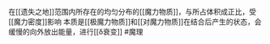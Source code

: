在[[遗失之地]]范围内所存在的均匀分布的[[魔力物质]]，与所占体积成正比，受[[魔力密度]]影响
本质是[[极魔力物质]]和[[对魔力物质]]在结合后产生的状态，会缓慢的向外放出能量，进行[[δ衰变]]
#魔理 